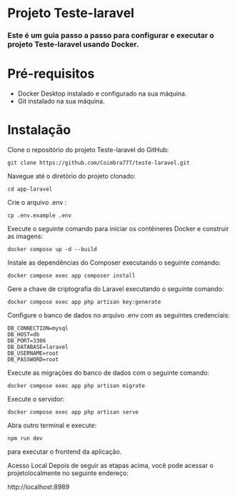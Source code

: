 
# Projeto Teste-laravel
### Este é um guia passo a passo para configurar e executar o projeto Teste-laravel usando Docker.

# Pré-requisitos
- Docker Desktop instalado e configurado na sua máquina.
- Git instalado na sua máquina.
  
# Instalação
Clone o repositório do projeto Teste-laravel do GitHub:

```
git clone https://github.com/Coimbra777/teste-laravel.git
```
Navegue até o diretório do projeto clonado:
```
cd app-laravel
```

Crie o arquivo .env :
```
cp .env.example .env
```

Execute o seguinte comando para iniciar os contêineres Docker e construir as imagens:
```
docker compose up -d --build
```
Instale as dependências do Composer executando o seguinte comando:
```
docker compose exec app composer install
```

Gere a chave de criptografia do Laravel executando o seguinte comando:
```
docker compose exec app php artisan key:generate
```
Configure o banco de dados no arquivo .env com as seguintes credenciais:
```
DB_CONNECTION=mysql
DB_HOST=db
DB_PORT=3306
DB_DATABASE=laravel
DB_USERNAME=root
DB_PASSWORD=root
```
Execute as migrações do banco de dados com o seguinte comando:
```
docker compose exec app php artisan migrate
```
Execute o servidor:
```
docker compose exec app php artisan serve
```

Abra outro terminal e execute:
```
npm run dev
```
para executar o frontend da aplicação.

Acesso Local
Depois de seguir as etapas acima, você pode acessar o projetolocalmente no seguinte endereço:

http://localhost:8989
